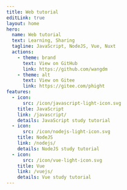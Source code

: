```yaml
---
title: Web tutorial
editLink: true
layout: home
hero:
  name: Web tutorial
  text: Learning, Sharing
  tagline: JavaScript, NodeJS, Vue, Nuxt
  actions:
    - theme: brand
      text: View on GitHub
      link: https://github.com/wangdm
    - theme: alt
      text: View on Gitee
      link: https://gitee.com/phight
features:
  - icon: 
      src: /icon/javascript-light-icon.svg
    title: JavaScript
    link: /javascript/
    details: JavaScript study tutorial
  - icon:
      src: /icon/nodejs-light-icon.svg
    title: NodeJS
    link: /nodejs/
    details: NodeJS study tutorial
  - icon:
      src: /icon/vue-light-icon.svg
    title: Vue
    link: /vuejs/
    details: Vue study tutorial
---
```


<style>
.VPHome{
  padding-bottom: 30px;
}
</style>